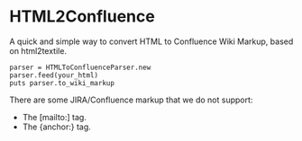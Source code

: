 # HTML2Confluence #

A quick and simple way to convert HTML to Confluence Wiki Markup, based on
html2textile.

    parser = HTMLToConfluenceParser.new
    parser.feed(your_html)
    puts parser.to_wiki_markup

There are some JIRA/Confluence markup that we do not support:

* The [mailto:] tag.
* The {anchor:} tag.
